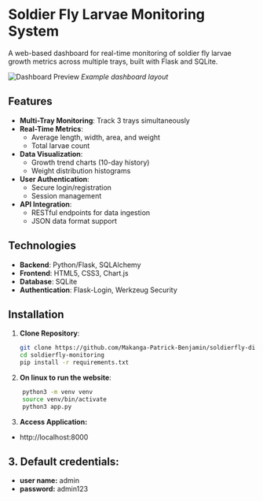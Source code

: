 # Soldier Fly Larvae Monitoring System

A web-based dashboard for real-time monitoring of soldier fly larvae growth metrics across multiple trays, built with Flask and SQLite.

![Dashboard Preview](https://via.placeholder.com/800x400.png?text=Dashboard+Preview) *Example dashboard layout*

## Features

- **Multi-Tray Monitoring**: Track 3 trays simultaneously
- **Real-Time Metrics**:
  - Average length, width, area, and weight
  - Total larvae count
- **Data Visualization**:
  - Growth trend charts (10-day history)
  - Weight distribution histograms
- **User Authentication**:
  - Secure login/registration
  - Session management
- **API Integration**:
  - RESTful endpoints for data ingestion
  - JSON data format support

## Technologies

- **Backend**: Python/Flask, SQLAlchemy
- **Frontend**: HTML5, CSS3, Chart.js
- **Database**: SQLite
- **Authentication**: Flask-Login, Werkzeug Security

## Installation

1. **Clone Repository**:
   ```bash
   git clone https://github.com/Makanga-Patrick-Benjamin/soldierfly-display.git
   cd soldierfly-monitoring
   pip install -r requirements.txt

2. **On linux to run the website**:
```bash
    python3 -m venv venv
    source venv/bin/activate
    python3 app.py 
```
3. **Access Application:**
- http://localhost:8000

## 3. **Default credentials:**
- **user name:** admin
- **password:** admin123

